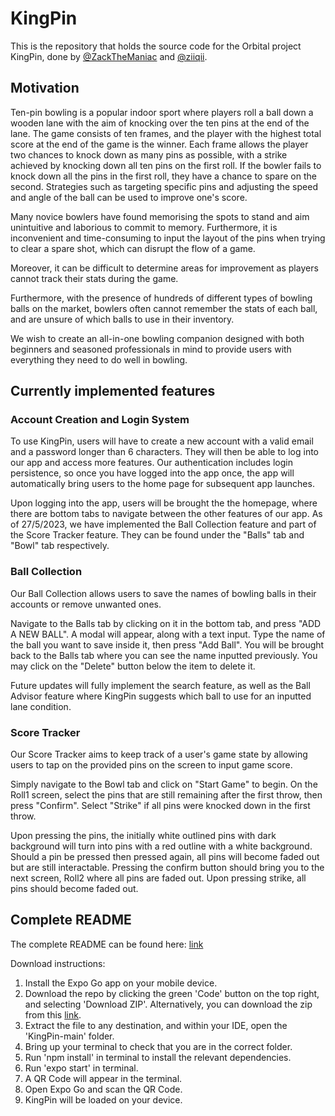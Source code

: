 # KingPin

This is the repository that holds the source code for the Orbital project KingPin, done by [@ZackTheManiac](https://github.com/ZackTheManiac) and [@ziiqii](https://github.com/ziiqii).

## Motivation

Ten-pin bowling is a popular indoor sport where players roll a ball down a wooden lane with the aim of knocking over the ten pins at the end of the lane. The game consists of ten frames, and the player with the highest total score at the end of the game is the winner. Each frame allows the player two chances to knock down as many pins as possible, with a strike achieved by knocking down all ten pins on the first roll. If the bowler fails to knock down all the pins in the first roll, they have a chance to spare on the second. Strategies such as targeting specific pins and adjusting the speed and angle of the ball can be used to improve one's score.

Many novice bowlers have found memorising the spots to stand and aim unintuitive and laborious to commit to memory. Furthermore, it is inconvenient and time-consuming to input the layout of the pins when trying to clear a spare shot, which can disrupt the flow of a game.

Moreover, it can be difficult to determine areas for improvement as players cannot track their stats during the game.

Furthermore, with the presence of hundreds of different types of bowling balls on the market, bowlers often cannot remember the stats of each ball, and are unsure of which balls to use in their inventory.

We wish to create an all-in-one bowling companion designed with both beginners and seasoned professionals in mind to provide users with everything they need to do well in bowling.

## Currently implemented features

### Account Creation and Login System

To use KingPin, users will have to create a new account with a valid email and a password longer than 6 characters. They will then be able to log into our app and access more features. Our authentication includes login persistence, so once you have logged into the app once, the app will automatically bring users to the home page for subsequent app launches.

Upon logging into the app, users will be brought the the homepage, where there are bottom tabs to navigate between the other features of our app. As of 27/5/2023, we have implemented the Ball Collection feature and part of the Score Tracker feature. They can be found under the "Balls" tab and "Bowl" tab respectively.

### Ball Collection

Our Ball Collection allows users to save the names of bowling balls in their accounts or remove unwanted ones.

Navigate to the Balls tab by clicking on it in the bottom tab, and press "ADD A NEW BALL". A modal will appear, along with a text input. Type the name of the ball you want to save inside it, then press "Add Ball". You will be brought back to the Balls tab where you can see the name inputted previously. You may click on the "Delete" button below the item to delete it.

Future updates will fully implement the search feature, as well as the Ball Advisor feature where KingPin suggests which ball to use for an inputted lane condition.

### Score Tracker

Our Score Tracker aims to keep track of a user's game state by allowing users to tap on the provided pins on the screen to input game score.

Simply navigate to the Bowl tab and click on "Start Game" to begin. On the Roll1 screen, select the pins that are still remaining after the first throw, then press "Confirm". Select "Strike" if all pins were knocked down in the first throw.

Upon pressing the pins, the initially white outlined pins with dark background will turn into pins with a red outline with a white background. Should a pin be pressed then pressed again, all pins will become faded out but are still interactable. Pressing the confirm button should bring you to the next screen, Roll2 where all pins are faded out. Upon pressing strike, all pins should become faded out.

## Complete README

The complete README can be found here: [link](https://docs.google.com/document/d/1x04KUWEXq2gmz5gpR03JLWfmucEww30ZYyzqP7z3CyU/edit?pli=1)

Download instructions:

1. Install the Expo Go app on your mobile device.
2. Download the repo by clicking the green 'Code' button on the top right, and selecting 'Download ZIP'.
   Alternatively, you can download the zip from this [link](https://github.com/ziiqii/KingPin/archive/refs/heads/main.zip).
3. Extract the file to any destination, and within your IDE, open the 'KingPin-main' folder.
3. Bring up your terminal to check that you are in the correct folder.
4. Run 'npm install' in terminal to install the relevant dependencies.
5. Run 'expo start' in  terminal.
6. A QR Code will appear in the terminal.
7. Open Expo Go and scan the QR Code.
8. KingPin will be loaded on your device.
